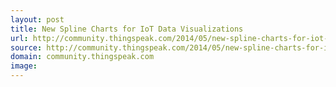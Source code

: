 ```yaml
---
layout: post
title: New Spline Charts for IoT Data Visualizations
url: http://community.thingspeak.com/2014/05/new-spline-charts-for-iot-data-visualizations/
source: http://community.thingspeak.com/2014/05/new-spline-charts-for-iot-data-visualizations/
domain: community.thingspeak.com
image: 
---
```


